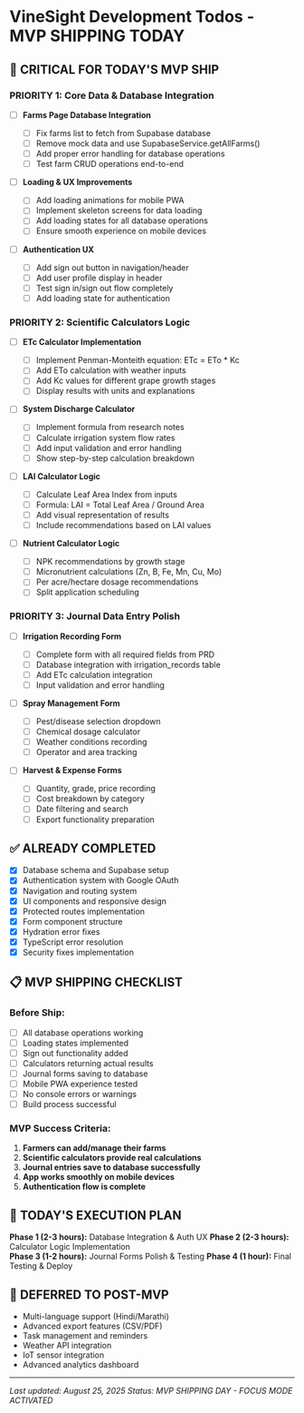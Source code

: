# VineSight Development Todos - MVP SHIPPING TODAY

## 🚀 **CRITICAL FOR TODAY'S MVP SHIP**

### **PRIORITY 1: Core Data & Database Integration**

- [ ] **Farms Page Database Integration**

  - [ ] Fix farms list to fetch from Supabase database
  - [ ] Remove mock data and use SupabaseService.getAllFarms()
  - [ ] Add proper error handling for database operations
  - [ ] Test farm CRUD operations end-to-end

- [ ] **Loading & UX Improvements**

  - [ ] Add loading animations for mobile PWA
  - [ ] Implement skeleton screens for data loading
  - [ ] Add loading states for all database operations
  - [ ] Ensure smooth experience on mobile devices

- [ ] **Authentication UX**
  - [ ] Add sign out button in navigation/header
  - [ ] Add user profile display in header
  - [ ] Test sign in/sign out flow completely
  - [ ] Add loading state for authentication

### **PRIORITY 2: Scientific Calculators Logic**

- [ ] **ETc Calculator Implementation**

  - [ ] Implement Penman-Monteith equation: ETc = ETo \* Kc
  - [ ] Add ETo calculation with weather inputs
  - [ ] Add Kc values for different grape growth stages
  - [ ] Display results with units and explanations

- [ ] **System Discharge Calculator**

  - [ ] Implement formula from research notes
  - [ ] Calculate irrigation system flow rates
  - [ ] Add input validation and error handling
  - [ ] Show step-by-step calculation breakdown

- [ ] **LAI Calculator Logic**

  - [ ] Calculate Leaf Area Index from inputs
  - [ ] Formula: LAI = Total Leaf Area / Ground Area
  - [ ] Add visual representation of results
  - [ ] Include recommendations based on LAI values

- [ ] **Nutrient Calculator Logic**
  - [ ] NPK recommendations by growth stage
  - [ ] Micronutrient calculations (Zn, B, Fe, Mn, Cu, Mo)
  - [ ] Per acre/hectare dosage recommendations
  - [ ] Split application scheduling

### **PRIORITY 3: Journal Data Entry Polish**

- [ ] **Irrigation Recording Form**

  - [ ] Complete form with all required fields from PRD
  - [ ] Database integration with irrigation_records table
  - [ ] Add ETc calculation integration
  - [ ] Input validation and error handling

- [ ] **Spray Management Form**

  - [ ] Pest/disease selection dropdown
  - [ ] Chemical dosage calculator
  - [ ] Weather conditions recording
  - [ ] Operator and area tracking

- [ ] **Harvest & Expense Forms**
  - [ ] Quantity, grade, price recording
  - [ ] Cost breakdown by category
  - [ ] Date filtering and search
  - [ ] Export functionality preparation

## ✅ **ALREADY COMPLETED**

- [x] Database schema and Supabase setup
- [x] Authentication system with Google OAuth
- [x] Navigation and routing system
- [x] UI components and responsive design
- [x] Protected routes implementation
- [x] Form component structure
- [x] Hydration error fixes
- [x] TypeScript error resolution
- [x] Security fixes implementation

## 📋 **MVP SHIPPING CHECKLIST**

### Before Ship:

- [ ] All database operations working
- [ ] Loading states implemented
- [ ] Sign out functionality added
- [ ] Calculators returning actual results
- [ ] Journal forms saving to database
- [ ] Mobile PWA experience tested
- [ ] No console errors or warnings
- [ ] Build process successful

### MVP Success Criteria:

1. **Farmers can add/manage their farms**
2. **Scientific calculators provide real calculations**
3. **Journal entries save to database successfully**
4. **App works smoothly on mobile devices**
5. **Authentication flow is complete**

## 🎯 **TODAY'S EXECUTION PLAN**

**Phase 1 (2-3 hours):** Database Integration & Auth UX
**Phase 2 (2-3 hours):** Calculator Logic Implementation  
**Phase 3 (1-2 hours):** Journal Forms Polish & Testing
**Phase 4 (1 hour):** Final Testing & Deploy

## 🚫 **DEFERRED TO POST-MVP**

- Multi-language support (Hindi/Marathi)
- Advanced export features (CSV/PDF)
- Task management and reminders
- Weather API integration
- IoT sensor integration
- Advanced analytics dashboard

---

_Last updated: August 25, 2025_
_Status: MVP SHIPPING DAY - FOCUS MODE ACTIVATED_

